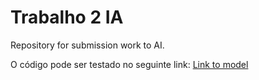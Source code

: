 # Trabalho 2 IA
Repository for submission work to AI.

O código pode ser testado no seguinte link: 
<a href="https://dtai.cs.kuleuven.be/problog/editor.html#task=prob&hash=418dc42a5db9a60b9ca7513f41397af8">Link to model</a>
